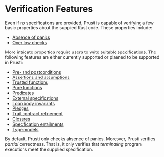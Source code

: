 # Verification Features

Even if no specifications are provided, Prusti is capable of verifying a few basic properties about the supplied Rust code.
These properties include:

- [Absence of panics](panic.md)
- [Overflow checks](overflow.md)

More intricate properties require users to write suitable [specifications](../syntax.md).
The following features are either currently supported or planned to be supported in Prusti:

- [Pre- and postconditions](prepost.md)
- [Assertions and assumptions](assert_assume.md)
- [Trusted functions](trusted.md)
- [Pure functions](pure.md)
- [Predicates](predicate.md)
- [External specifications](external.md)
- [Loop body invariants](loop.md)
- [Pledges](pledge.md)
- [Trait contract refinement](traits.md)
- [Closures](closure.md)
- [Specification entailments](spec_ent.md)
- [Type models](type-models.md)

By default, Prusti only checks absence of panics.
Moreover, Prusti verifies *partial* correctness. That is, it only verifies that *terminating* program executions meet the supplied specification.
